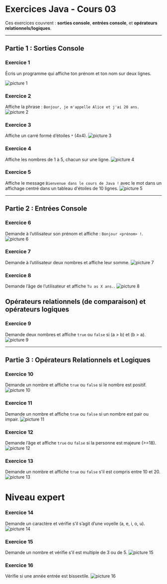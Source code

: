 # Exercices Java - Cours 03

Ces exercices couvrent : **sorties console**, **entrées console**, et **opérateurs relationnels/logiques**.

---

## Partie 1 : Sorties Console

### Exercice 1
Écris un programme qui affiche ton prénom et ton nom sur deux lignes.

![picture 1](../../images/ea0dd10d3213fd52d86eb3c42563b3ea1f0a9634e244c5dd0b440783268754a4.png)  


### Exercice 2
Affiche la phrase : `Bonjour, je m'appelle Alice et j'ai 20 ans.`
![picture 2](../../images/158fd0e4883bb55c09e8a4da2d53dbe884a060aaf58e03454e5877906d5fbde4.png)  


### Exercice 3
Affiche un carré formé d’étoiles `*` (4x4).
![picture 3](../../images/d10419611b2f688c3d30e92d49919a858bdca33a4ebb95a69e866d7a759bb234.png)  


### Exercice 4
Affiche les nombres de 1 à 5, chacun sur une ligne.
![picture 4](../../images/33e57dad949fc7b7ec31b0283953545244c23003ee1acee68cd6e7351f429945.png)  


### Exercice 5
Affiche le message `Bienvenue dans le cours de Java !` avec le mot dans un affichage centré dans un tableau d'étoiles de 10 lignes.
![picture 5](../../images/6931fe204f73de476bcb220cff3ee7b8d616ec55a26f63bd376fad99683fb358.png)  


---

## Partie 2 : Entrées Console

### Exercice 6
Demande à l’utilisateur son prénom et affiche : `Bonjour <prénom> !`.
![picture 6](../../images/4cd5acfc817ebff12590726074544c602dcec63cc53f35f316bb16b2d39f52f1.png)  


### Exercice 7
Demande à l’utilisateur deux nombres et affiche leur somme.
![picture 7](../../images/2e580633366e52cdf5420011c7ec4d3f9d4dbd27bbd406abdcd051a56c9d0231.png)  


### Exercice 8
Demande l’âge de l’utilisateur et affiche `Tu as X ans.`.
![picture 8](../../images/c6f639ee96910ee722027d129edaaa6d59991a60f024e0f20eb2c93d0e7e35b8.png)  


## Opérateurs relationnels (de comparaison) et opérateurs logiques
### Exercice 9
Demande deux nombres et affiche `true` ou `false` si (a > b) et (b > a).
![picture 9](../../images/eb4399c6ad9657bfa982d15c278ffdb31b5d241aceac90ed27908630cd9fea67.png)  

---

## Partie 3 : Opérateurs Relationnels et Logiques

### Exercice 10
Demande un nombre et affiche `true` ou `false` si le nombre est positif.
![picture 10](../../images/985b6a9b87952bb1943ceb26df1d00e7c42fa9dea03af41ec165984b6f5fd5ff.png)  

### Exercice 11
Demande un nombre et affiche `true` ou `false` si un nombre est pair ou impair.
![picture 11](../../images/5217ec832780829e70c3766de8f19894c1ca2c9b8e4e4a4c46b218fd82c1fc04.png)  


### Exercice 12
Demande l’âge et affiche `true` ou `false` si la personne est majeure (>=18).
![picture 12](../../images/2e9e086e16800c555ba41261fbfeb08feab9de994868f37702d5dbee38db7b06.png)  

### Exercice 13
Demande un nombre et affiche `true` ou `false` s'il est compris entre 10 et 20.
![picture 13](../../images/431b0d3ea639a007aeda8aff7ec7da6f3aed29cf058b178b9bb1f7062d012345.png)  

# Niveau expert
### Exercice 14
Demande un caractère et vérifie s’il s’agit d’une voyelle (a, e, i, o, u).
![picture 14](../../images/633dbd74ce9510da832398385362f26ef62af9d37f1bfa6e3e7625573c5d2c77.png)  

### Exercice 15
Demande un nombre et vérifie s’il est multiple de 3 ou de 5.
![picture 15](../../images/1dab221053ce43c00858ca9be110e5983e4e8a930a6042542d652be5b897f9b0.png)  


### Exercice 16
Vérifie si une année entrée est bissextile.
![picture 16](../../images/53ca44039eabb15e46ce48d380ef6a213bb53b08e410bae8ac3dfb73de0348f9.png)  

